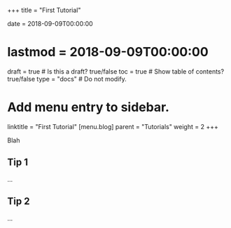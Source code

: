 +++
title = "First Tutorial"

date = 2018-09-09T00:00:00
# lastmod = 2018-09-09T00:00:00

draft = true  # Is this a draft? true/false
toc = true  # Show table of contents? true/false
type = "docs"  # Do not modify.

# Add menu entry to sidebar.
linktitle = "First Tutorial"
[menu.blog]
  parent = "Tutorials"
  weight = 2
+++

Blah 

## Tip 1

...

## Tip 2

...
